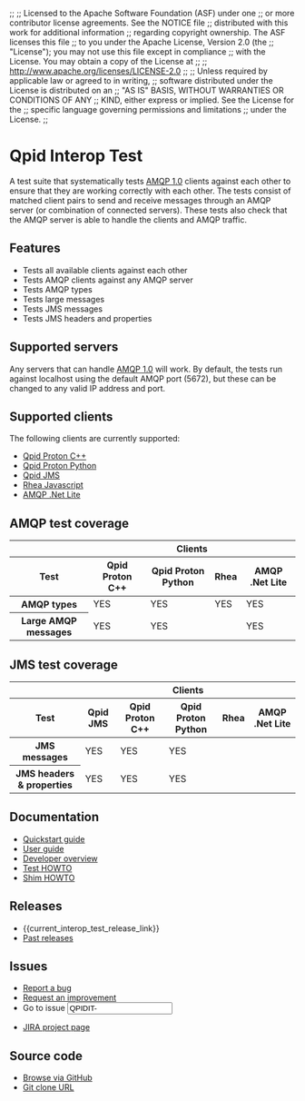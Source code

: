 ;;
;; Licensed to the Apache Software Foundation (ASF) under one
;; or more contributor license agreements.  See the NOTICE file
;; distributed with this work for additional information
;; regarding copyright ownership.  The ASF licenses this file
;; to you under the Apache License, Version 2.0 (the
;; "License"); you may not use this file except in compliance
;; with the License.  You may obtain a copy of the License at
;; 
;;   http://www.apache.org/licenses/LICENSE-2.0
;; 
;; Unless required by applicable law or agreed to in writing,
;; software distributed under the License is distributed on an
;; "AS IS" BASIS, WITHOUT WARRANTIES OR CONDITIONS OF ANY
;; KIND, either express or implied.  See the License for the
;; specific language governing permissions and limitations
;; under the License.
;;

<div id="-left-column" markdown="1">

# Qpid Interop Test

<div class="feature" markdown="1">

A test suite that systematically tests [AMQP 1.0]({{site.url}}/amqp/index.html)
clients against each other to ensure that they are working correctly
with each other. The tests consist of matched client pairs to send and receive
messages through an AMQP server (or combination of connected servers). These tests
also check that the AMQP server is able to handle the clients and AMQP traffic.

</div>

## Features

<div class="two-column" markdown="1">

 - Tests all available clients against each other
 - Tests AMQP clients against any AMQP server
 - Tests AMQP types
 - Tests large messages
 - Tests JMS messages
 - Tests JMS headers and properties

</div>

## Supported servers

Any servers that can handle [AMQP 1.0]({{site.url}}/amqp/index.html)
will work. By default, the tests run against localhost using the default AMQP port (5672), but these can be
changed to any valid IP address and port.

## Supported clients

The following clients are currently supported:

 - [Qpid Proton C++]({{current_proton_release_url}}/proton/c/api/files.html)
 - [Qpid Proton Python]({{current_proton_release_url}}/proton/python/api/index.html)
 - [Qpid JMS]({{site.url}}/components/jms/index.html)
 - [Rhea Javascript](https://github.com/grs/rhea)
 - [AMQP .Net Lite](https://github.com/Azure/amqpnetlite)

## AMQP test coverage

<div class="scroll" markdown="1">

<table>
  <thead>
    <tr>
      <th>&nbsp;</th>
      <th colspan="4">Clients</th>
    </tr>
    <tr>
      <th>Test</th>
      <th>Qpid Proton C++</th>
      <th>Qpid Proton Python</th>
      <th>Rhea</th>
      <th>AMQP .Net Lite</th>
    </tr>
  </thead>
  <tbody>
    <tr>
      <th>AMQP types</th>
      <td>YES</td>
      <td>YES</td>
      <td>YES</td>
      <td>YES</td>
    </tr>
    <tr>
      <th>Large AMQP messages</th>
      <td>YES</td>
      <td>YES</td>
      <td></td>
      <td>YES</td>
    </tr>
  </tbody>
</table>

</div>

## JMS test coverage

<div class="scroll" markdown="1">

<table>
  <thead>
    <tr>
      <th>&nbsp;</th>
      <th colspan="5">Clients</th>
    </tr>
    <tr>
      <th>Test</th>
      <th>Qpid JMS</th>
      <th>Qpid Proton C++</th>
      <th>Qpid Proton Python</th>
      <th>Rhea</th>
      <th>AMQP .Net Lite</th>
    </tr>
  </thead>
  <tbody>
    <tr>
      <th>JMS messages</th>
      <td>YES</td>
      <td>YES</td>
      <td>YES</td>
      <td></td>
      <td></td>
    </tr>
    <tr>
      <th>JMS headers & properties</th>
      <td>YES</td>
      <td>YES</td>
      <td>YES</td>
      <td></td>
      <td></td>
    </tr>
  </tbody>
</table>

</div>

## Documentation

<div class="two-column" markdown="1">

 - [Quickstart guide]({{current_interop_test_release_url}}/QUICKSTART.html)
 - [User guide]({{current_interop_test_release_url}}/users-guide.html)
 - [Developer overview](https://git-wip-us.apache.org/repos/asf?p=qpid-interop-test.git;a=blob_plain;f=docs/qpid-interop-test-devel-overview.txt;hb=0.1.0)
 - [Test HOWTO](https://git-wip-us.apache.org/repos/asf?p=qpid-interop-test.git;a=blob_plain;f=docs/Test_HOWTO.txt;hb=0.1.0)
 - [Shim HOWTO](https://git-wip-us.apache.org/repos/asf?p=qpid-interop-test.git;a=blob_plain;f=docs/Shim_HOWTO.txt;hb=0.1.0)

</div>

</div>

<div id="-right-column" class="right-column-adjusted" markdown="1">

## Releases

 - {{current_interop_test_release_link}} 
 - [Past releases]({{site.url}}/releases/index.html#past-releases)

## Issues

 - [Report a bug](https://issues.apache.org/jira/secure/CreateIssue.jspa?pid=12318621&issuetype=1&priority=3)
 - [Request an improvement](https://issues.apache.org/jira/secure/CreateIssue.jspa?pid=12318621&issuetype=4&priority=3)
 - <form id="-jira-goto-form">Go to issue <input name="jira" value="QPIDIT-"/></form>
 - [JIRA project page](https://issues.apache.org/jira/browse/QPIDIT)
 
## Source code

 - [Browse via GitHub](https://github.com/apache/qpid-interop-test)
 - [Git clone URL](https://git-wip-us.apache.org/repos/asf/qpid-interop-test.git)
 
</div>
